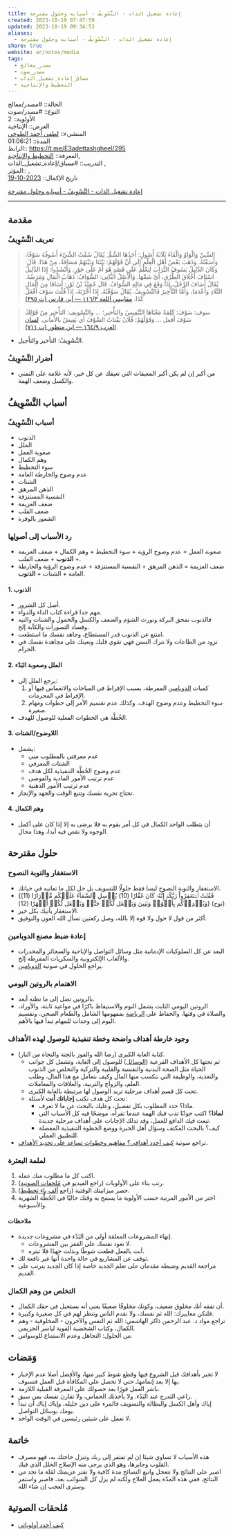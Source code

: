 ```yaml
---  
title: إعادة تشغيل الذات - التَّسْوِيفُ - أسبابه وحلول مقترحة  
created: 2023-10-19 07:47:59  
updated: 2023-10-19 09:34:53  
aliases:  
  - إعادة تشغيل الذات - التَّسْوِيفُ - أسبابه وحلول مقترحة  
share: true  
website: ar/notes/media  
tags:  
  - مصدر_معالج  
  - مصدر_صوت  
  - مساق_إعادة_تشغيل_الذات  
  - التخطيط واﻹنتاجية  
---  
```

  
  
  
الحالة:: #مصدر/معالج    
النوع:: #مصدر/صوت    
اﻷولوية:: 2    
الغرض:: الإنتاجية    
المنشيء:: [لطفي أحمد الطوخي](%D9%84%D8%B7%D9%81%D9%8A%20%D8%A3%D8%AD%D9%85%D8%AF%20%D8%A7%D9%84%D8%B7%D9%88%D8%AE%D9%8A.md)    
المدة:: 01:06:21    
الرابط:: <https://t.me/E3adettashgheel/295>    
المعرفة:: [التخطيط واﻹنتاجية](%D8%A7%D9%84%D8%AA%D8%AE%D8%B7%D9%8A%D8%B7%20%D9%88%D8%A7%EF%BB%B9%D9%86%D8%AA%D8%A7%D8%AC%D9%8A%D8%A9.md),    
التدريب:: #مساق/إعادة_تشغيل_الذات ,    
المؤثر:: ,    
تاريخ اﻹكمال:: [2023-10-19](2023-10-19.md)  
  
[إعادة تشغيل الذات - التَّسْوِيفُ - أسبابه وحلول مقترحة](https://t.me/E3adettashgheel/256)  
  
---  
  
## مقدمة  
  
### تعريف التَّسْوِيفُ  
  
> السِّينُ وَالْوَاوُ وَالْفَاءُ ثَلَاثَةُ أُصُولٍ: أَحَدُهَا الشَّمُّ. يُقَالُ سُفْتُ الشَّيْءَ أَسُوفُهُ سَوْفًا، وَأَسَفْتُهُ. وَذَهَبَ بَعْضُ أَهْلِ الْعِلْمِ إِلَى أَنَّ قَوْلَهُمْ: بَيْنَنَا وَبَيْنَهُمْ مَسَافَةٌ، مِنْ هَذَا. قَالَ: وَكَانَ الدَّلِيلُ يَسُوفُ التُّرَابَ لِيَعْلَمَ عَلَى قَصْدٍ هُوَ أَمْ عَلَى جَوْرٍ. وَأَنْشَدُوا: إِذَا الدَّلِيلُ اسْتَافَ أَخْلَاقَ الطُّرُقِ، أَيْ شَمَّهَا. وَالْأَصْلُ الثَّانِي: السُّوَافُ: ذَهَابُ الْمَالِ وَمَرَضُهُ. يُقَالُ أَسَافَ الرَّجُلُ، إِذَا وَقَعَ فِي مَالِهِ السُّوَافُ. قَالَ حُمَيْدُ بْنُ ثَوْرٍ: أَسَافَا مِنَ الْمَالِ التِّلَادِ وَأَعْدَمَا، وَأَمَّا التَّأْخِيرُ فَالتَّسْوِيفُ. يُقَالُ سَوَّفْتُهُ، إِذَا أَخَّرْتَهُ، إِذَا قُلْتَ سَوْفَ أَفْعَلُ كَذَا. [مقاييس اللغة ٣/‏١١٦ — ابن فارس (ت ٣٩٥)](https://app.turath.io/book/21710?page=1131)  
  
> سوف: سَوْفَ: كَلِمَةٌ مَعْنَاهَا التَّنْفِيسُ والتأْخير؛ … والتَّسْويف: التأْخير مِنْ قَوْلِكَ سَوْفَ أَفعل … وَقَوْلُهُمْ: فُلَانٌ يَقْتاتُ السَّوْفَ أَي يَعِيشُ بالأَماني. [لسان العرب ٩/‏١٦٤ — ابن منظور (ت ٧١١)](https://app.turath.io/book/1687?page=4471)  
  
- التَّسْوِيفُ: التأخير والتأجيل.  
  
### أضرار التَّسْوِيفُ  
  
- من أكبر إن لم يكن أكبر المعيقات التي تعيقك عن كل خير، ﻷنه علامة على التمني والكسل وضعف الهمة.  
  
## أسباب التَّسْوِيفُ  
  
### أسباب التَّسْوِيفُ  
  
- الذنوب  
- الملل  
- صعوبة العمل  
- وهم الكمال  
- سوء التخطيط  
- عدم وضوح والخارطة العامة  
- الشتات  
- الذهن المرهق  
- النفسية المستنزفة  
- ضعف العزيمة  
- ضعف القلب  
- الشعور بالوفرة  
  
### رد الأسباب إلى أصولِها  
  
- صعوبة العمل = عدم وضوح الرؤية + سوء التخطيط + وهم الكمال + ضعف العزيمة + **الذنوب** + ضعف القلب.  
- ضعف العزيمة = الذهن المرهق + النفسية المستنزفة + عدم وضوح الرؤية والخارطة العامة + الشتات + **الذنوب**.  
  
#### 1. الذنوب  
  
- أصل كل الشرور.  
- مهم جدا قراءة كتاب الداء والدواء.  
- فالذنوب تمحق البركة وتورث الشؤم والضعف والكسل والخمول والشتات والتيه وفساد التصورات والكآبة إلخ.  
- امتنع عن الذنوب قدر المستطاع، وجاهد نفسك ما استطعت.  
- تزود من الطاعات ولا تترك السنن فهي تقوي قلبك وتعينك على مجاهدة نفسك في الحرام.  
  
#### 2. الملل وصعوبة البَدْء  
  
- يرجع الملل إلى:  
	1. كميات [الدوبامين](./%D8%A5%D8%B9%D8%A7%D8%AF%D8%A9%20%D8%AA%D8%B4%D8%BA%D9%8A%D9%84%20%D8%A7%D9%84%D8%B0%D8%A7%D8%AA%20-%20%D8%A7%D9%84%D8%AF%D9%88%D8%A8%D8%A7%D9%85%D9%8A%D9%86%20-%20%D8%A5%D8%B9%D8%A7%D8%AF%D8%A9%20%D8%B6%D8%A8%D8%B7%20%D8%A7%D9%84%D9%85%D8%B5%D9%86%D8%B9.md) المفرطة، بسبب الإفراط في المباحات والانغماس فيها أو الإفراط في المحرمات.  
	2. سوء التخطيط وعدم وضوح الهدف. وكذلك عدم تقسيم الأمر إلى خطوات ومهام صغيرة.  
- الخُطَّة هي الخطوات الفعلية للوصول للهدف.  
  
#### 3. اللاوضوح/الشتات  
  
- يشمل:  
	- عدم معرفتي بالمطلوب مني  
	- الشتات المعرفي  
	- عدم وضوح الخُطَّة التنفيذية لكل هدف  
	- عدم ترتيب الأمور المادية والفوضى  
	- عدم ترتيب الأمور الذهنية  
- تحتاج تجرِبة نفسك وتتبع الوقت والجهد والإنجاز.  
  
#### 4. وهم الكمال  
  
- أن يتطلب الواحد الكمال في كل أمر يقوم به فلا يرضى به إلا إذا كان على أكمل الوجوه ولا نقص فيه أبدا، وهذا محال.  
  
## حلول مقترحة  
  
### الاستغفار والتوبة النصوح  
  
- الاستغفار والتوبة النصوح ليسا فقط حلولًا للتسويف بل حل لكل ما تعانيه في حياتك.  
- {فَقُلۡتُ ٱسۡتَغۡفِرُواْ رَبَّكُمۡ إِنَّهُۥ كَانَ ‌غَفَّارٗا (10) يُرۡسِلِ ٱلسَّمَآءَ عَلَيۡكُم مِّدۡرَارٗا (11) وَيُمۡدِدۡكُم بِأَمۡوَٰلٖ وَبَنِينَ وَيَجۡعَل لَّكُمۡ جَنَّٰتٖ وَيَجۡعَل لَّكُمۡ أَنۡهَٰرٗا (12)} (نوح)  
- الاستغفار يأتيك بكل خير.  
- أكثر من قول لا حول ولا قوة إلا بالله، وصل ركعتين تسأل الله العون والتوفيق.  
  
### إعادة ضبط مصنع الدوبامين  
  
- البعد عن كل السلوكيات الإدمانية مثل وسائل التواصل والإباحية والسجائر والمخدرات والألعاب الإلكترونية والسكريات المفرطة إلخ.  
- يراجع الحلول في صوتية [الدوبامين](./%D8%A5%D8%B9%D8%A7%D8%AF%D8%A9%20%D8%AA%D8%B4%D8%BA%D9%8A%D9%84%20%D8%A7%D9%84%D8%B0%D8%A7%D8%AA%20-%20%D8%A7%D9%84%D8%AF%D9%88%D8%A8%D8%A7%D9%85%D9%8A%D9%86%20-%20%D8%A5%D8%B9%D8%A7%D8%AF%D8%A9%20%D8%B6%D8%A8%D8%B7%20%D8%A7%D9%84%D9%85%D8%B5%D9%86%D8%B9.md#الحلول).  
  
### الاهتمام بالروتين اليومي  
  
- بالروتين تصل إلى ما تظنه أبعد.  
- الروتين اليومي الثابت يشمل النوم والاستيقاظ باكرًا في مواعيد ثابتة، والأوراد، والصلاة في وقتها، والحفاظ على [الرياضة](./%D8%A5%D8%B9%D8%A7%D8%AF%D8%A9%20%D8%AA%D8%B4%D8%BA%D9%8A%D9%84%20%D8%A7%D9%84%D8%B0%D8%A7%D8%AA%20-%20%D8%A7%D9%84%D8%B1%D9%8A%D8%A7%D8%B6%D8%A9.md) بمفهومها الشامل والطعام الصحي، وتقسيم اليوم إلى وحدات للمهام تبدأ فيها بالأهم.  
  
### وجود خارطة أهداف واضحة وخطة تنفيذية للوصول لهذه الأهداف  
  
- كتابة الغاية الكبرى (رضا الله والفوز بالجنة والنجاة من النار).  
	- ثم تحتها كل الأهداف الفرعية ([الوسائل](./%D8%A5%D8%B9%D8%A7%D8%AF%D8%A9%20%D8%AA%D8%B4%D8%BA%D9%8A%D9%84%20%D8%A7%D9%84%D8%B0%D8%A7%D8%AA%20-%20%D8%AE%D8%B7%D9%88%D8%B1%D8%A9%20%D8%A7%D8%B3%D8%AA%D8%AD%D8%A7%D9%84%D8%A9%20%D8%A7%D9%84%D9%88%D8%B3%D8%A7%D8%A6%D9%84%20%D8%A5%D9%84%D9%89%20%D8%BA%D8%A7%D9%8A%D8%A7%D8%AA.md)) للوصول إلى الغاية، وتشمل كل جوانب الحياة مثل الصحة البدنية والنفسية والقلبية والتزكية والتخلص من الذنوب والتغذية، والوظيفة التي نتكسب منها المال وكيف نتعامل مع هذا المال، وطلب العلم، والزواج والتربية، والعلاقات والمعاملات.  
	- تحت كل قسم أهداف مرحلية تريد الوصول لها مرتبطة بالغاية الكبرى.  
	- تحت كل هدف تكتب **إجاباتك أنت** لأسئلة:  
		- ماذا؟ حدد المطلوب بكل تفصيل، وعليك بالبحث عن ما لا تعرف.  
		- **لماذا**؟ اكتب جوابًا تدب فيك الهمة عندما تقرأه، موضحًا فيه كل الأسباب التي تبعث فيك الدافع للعمل، وقد تدلك الإجابات على أهداف مرحلية جديدة.  
		- كيف؟ بالبحث المكثف وسؤال أهل الخبرة ووضع الخطوة التنفيذية المفصلة للتطبيق العملي.  
- تراجع صوتية [كيف أحدد أهدافي؟ مفاهيم وخطوات تساعد على تحديد الأهداف](./%D9%83%D9%8A%D9%81%20%D8%A3%D8%AD%D8%AF%D8%AF%20%D8%A3%D9%87%D8%AF%D8%A7%D9%81%D9%8A%D8%9F%20%D9%85%D9%81%D8%A7%D9%87%D9%8A%D9%85%20%D9%88%D8%AE%D8%B7%D9%88%D8%A7%D8%AA%20%D8%AA%D8%B3%D8%A7%D8%B9%D8%AF%20%D8%B9%D9%84%D9%89%20%D8%AA%D8%AD%D8%AF%D9%8A%D8%AF%20%D8%A7%D9%84%D8%A3%D9%87%D8%AF%D8%A7%D9%81.md).  
  
### لملمة البعثرة  
  
1. اكتب كل ما مطلوب منك عمله.  
2. رتب بناء على الأولويات (راجع الفيديو في [مُلحقات الصوتية](%D8%A5%D8%B9%D8%A7%D8%AF%D8%A9%20%D8%AA%D8%B4%D8%BA%D9%8A%D9%84%20%D8%A7%D9%84%D8%B0%D8%A7%D8%AA%20-%20%D8%A7%D9%84%D8%AA%D9%8E%D9%91%D8%B3%D9%92%D9%88%D9%90%D9%8A%D9%81%D9%8F%20-%20%D8%A3%D8%B3%D8%A8%D8%A7%D8%A8%D9%87%20%D9%88%D8%AD%D9%84%D9%88%D9%84%20%D9%85%D9%82%D8%AA%D8%B1%D8%AD%D8%A9.md#مُلحقات%20الصوتية)).  
3. حصر ميزانيتك الوقتية (راجع [ألف باء تخطيط](./%D8%A5%D8%B9%D8%A7%D8%AF%D8%A9%20%D8%AA%D8%B4%D8%BA%D9%8A%D9%84%20%D8%A7%D9%84%D8%B0%D8%A7%D8%AA%20-%20%20%D8%A3%D9%84%D9%81%20%D8%A8%D8%A7%D8%A1%20%D8%AA%D8%AE%D8%B7%D9%8A%D8%B7.md#1.%20حصر%20الميزانية%20الوقتية)).  
4. اختر من اﻷمور المرتبة حسب الأولوية ما يسمح به وقتك حاليًا في الخُطَّة الشهرية والأسبوعية.  
  
#### ملاحظات  
  
- إنهاء المشروعات المعلقة أولى من البَدْء في مشروعات جديدة.  
	- لا تعود نفسك على القفز بين المشروعات.  
	- أنت بالفعل قطعت شوطًا وبذلت جهدًا فلا تبتره.  
- توقف عن المشاريع في حالة واحدة أنها غير نافعة لك.  
- مراجعة القديم وضبطه مقدمان على تعلم الجديد خاصة إذا كان الجديد يترتب على القديم.  
  
### التخلص من وهم الكمال  
  
- أن تفقه أنك مخلوق ضعيف، وكونك مخلوقًا ضعيفًا يعني أنه يستحيل في حقك الكمال.  
- فلتكن معاييرك: الله ثم نفسك، ولا تقدم الناس وتنظر لهم في كل صغيرة وكبيرة.  
- تراجع مواد د. عبد الرحمن ذاكر الهاشمي: الله ثم النفس والآخرون - المخلوقية - وهم الكمال، وكتاب الشخصية القوية لياسر الحزيمي.  
- من الحلول: التجاهل وعدم الاستماع للوسواس.  
  
## وَمَضات  
  
- لا تخبر بأهدافك قبل الشروع فيها وقطع شوط كبير منها، والأفضل أصلا عدم الإخبار بها إلا بعد إتمامهاـ حتى لا تحصل على المكافأة قبل العمل فتسوف.  
- باشر العمل فورًا بعد حصولك على المعرفة القبلية اللازمة.  
- راعي التدرج عند البَدْء. ولا يأخذنك الحماس، ولا تقارن نفسك بمن سبق.  
- إياك وأهل الكسل والبطالة والتسويف فالمرء على دين خليله، وإياك إياك أن تبدأ يومك بوسائل التواصل.  
- لا تعمل على شيئين رئيسين في الوقت الواحد.  
  
## خاتمة  
  
- هذه الأسباب لا تساوي شيئا إن لم تفتقر إلى ربك وتنزل حاجتك به، فهو مصرف القلوب وجابرها، وهو الذي يرجى منه الإصلاح الخلل الذي فيك.  
- اصبر على النتائج ولا تتعجل واتبع النصائح مدة كافية ولا تفتر عزيمتك لقلة ما تجد من النتائج، ففي هذه المدّة يعمل العلاج ولكنه لم يزل كل الشوائب بعد، فاصبر واستمر وسترى العجب إن شاء الله.  
  
## مُلحقات الصوتية  
  
- [كيف أحدد أولوياتي](https://youtu.be/h5WKTayFKhI)  
